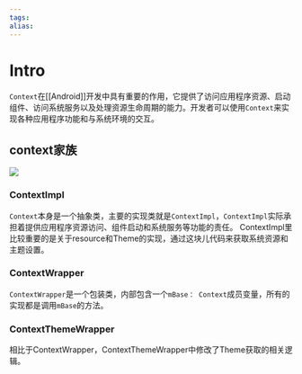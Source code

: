 ```yaml
---
tags: 
alias:
---
```

# Intro 
`Context`在[[Android]]开发中具有重要的作用，它提供了访问应用程序资源、启动组件、访问系统服务以及处理资源生命周期的能力。开发者可以使用`Context`来实现各种应用程序功能和与系统环境的交互。
## context家族
![](https://p1-juejin.byteimg.com/tos-cn-i-k3u1fbpfcp/517ecdbab4a84f069872046835021374~tplv-k3u1fbpfcp-zoom-in-crop-mark:1512:0:0:0.awebp?)
### ContextImpl
`Context`本身是一个抽象类，主要的实现类就是`ContextImpl`，`ContextImpl`实际承担着提供应用程序资源访问、组件启动和系统服务等功能的责任。
ContextImpl里比较重要的是关于resource和Theme的实现，通过这块儿代码来获取系统资源和主题设置。
### ContextWrapper
`ContextWrapper`是一个包装类，内部包含一个`mBase： Context`成员变量，所有的实现都是调用`mBase`的方法。
### ContextThemeWrapper
相比于ContextWrapper，ContextThemeWrapper中修改了Theme获取的相关逻辑。



